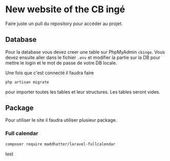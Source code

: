 # New website of the CB ingé

Faire juste un pull du repository pour accéder au projet.

## Database

Pour la database vous devez creer une table sur PhpMyAdmin `cbinge`.
Vous devez ensuite aller dans le fichier `.env` et modifier la partie sur la DB pour mettre le login et le mot de passe de votre DB locale.

Une fois que c'est connecté il faudra faire
```bash
php artisan migrate
```
pour importer toutes les tables et leur structures. Les tables seront vides.

## Package

Pour utiliser le site il faudra utiliser plusieur package.

### Full calendar
```bash
composer require maddhatter/laravel-fullcalendar
```

test 
